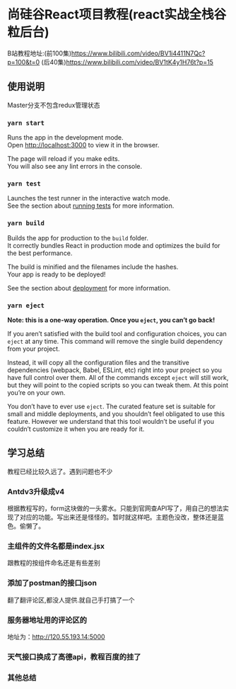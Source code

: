 # 尚硅谷React项目教程(react实战全栈谷粒后台)

B站教程地址:(前100集)https://www.bilibili.com/video/BV1i4411N7Qc?p=100&t=0
(后40集)https://www.bilibili.com/video/BV1tK4y1H76t?p=15

## 使用说明

Master分支不包含redux管理状态

### `yarn start`

Runs the app in the development mode.\
Open [http://localhost:3000](http://localhost:3000) to view it in the browser.

The page will reload if you make edits.\
You will also see any lint errors in the console.

### `yarn test`

Launches the test runner in the interactive watch mode.\
See the section about [running tests](https://facebook.github.io/create-react-app/docs/running-tests) for more information.

### `yarn build`

Builds the app for production to the `build` folder.\
It correctly bundles React in production mode and optimizes the build for the best performance.

The build is minified and the filenames include the hashes.\
Your app is ready to be deployed!

See the section about [deployment](https://facebook.github.io/create-react-app/docs/deployment) for more information.

### `yarn eject`

**Note: this is a one-way operation. Once you `eject`, you can’t go back!**

If you aren’t satisfied with the build tool and configuration choices, you can `eject` at any time. This command will remove the single build dependency from your project.

Instead, it will copy all the configuration files and the transitive dependencies (webpack, Babel, ESLint, etc) right into your project so you have full control over them. All of the commands except `eject` will still work, but they will point to the copied scripts so you can tweak them. At this point you’re on your own.

You don’t have to ever use `eject`. The curated feature set is suitable for small and middle deployments, and you shouldn’t feel obligated to use this feature. However we understand that this tool wouldn’t be useful if you couldn’t customize it when you are ready for it.

## 学习总结

教程已经比较久远了。遇到问题也不少

### Antdv3升级成v4

根据教程写的，form这块做的一头雾水。只能到官网查API写了，用自己的想法实现了对应的功能。写出来还是怪怪的。暂时就这样吧。主题色没改，整体还是蓝色。偷懒了。

### 主组件的文件名都是index.jsx

跟教程的按组件命名还是有些差别

### 添加了postman的接口json

翻了翻评论区,都没人提供.就自己手打搞了一个

### 服务器地址用的评论区的

地址为：http://120.55.193.14:5000

### 天气接口换成了高德api，教程百度的挂了

### 其他总结